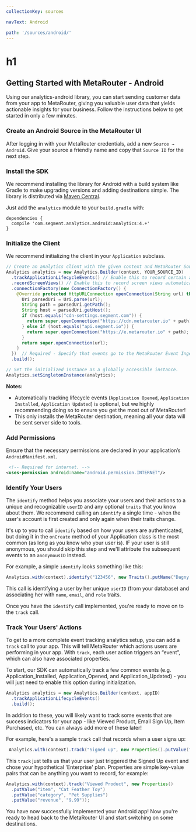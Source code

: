 ```yaml
---
collectionKey: sources

navText: Android

path: '/sources/android/'
---
```


# h1

## Getting Started with MetaRouter - Android

Using our analytics-android library, you can start sending customer data from your app to MetaRouter, giving you valuable user data that yields actionable insights for your business. Follow the instructions below to get started in only a few minutes.

### Create an Android Source in the MetaRouter UI

After logging in with your MetaRouter credentials, add a new `Source → Android`. Give your source a friendly name and copy that `Source ID` for the next step.

### Install the SDK

We recommend installing the library for Android with a build system like Gradle to make upgrading versions and adding destinations simple. The library is distributed via [Maven Central](http://search.maven.org/).

Just add the `analytics` module to your `build.gradle` with:

```
dependencies {
  compile 'com.segment.analytics.android:analytics:4.+'
}
```

### Initialize the Client

We recommend initializing the client in your `Application` subclass.

```java
// Create an analytics client with the given context and MetaRouter Source ID.
Analytics analytics = new Analytics.Builder(context, YOUR_SOURCE_ID)
  .trackApplicationLifecycleEvents() // Enable this to record certain application events automatically!
  .recordScreenViews() // Enable this to record screen views automatically!
  .connectionFactory(new ConnectionFactory() {
    @Override protected HttpURLConnection openConnection(String url) throws IOException {
      Uri parsedUri = Uri.parse(url);
      String path = parsedUri.getPath();
      String host = parsedUri.getHost();
      if (host.equals("cdn-settings.segment.com")) {
        return super.openConnection("https://cdn.metarouter.io" + path);
      } else if (host.equals("api.segment.io")) {
        return super.openConnection("https://e.metarouter.io" + path);
      }
      return super.openConnection(url);
    }
  })  // Required - Specify that events go to the MetaRouter Event Ingestion API
  .build();

// Set the initialized instance as a globally accessible instance.
Analytics.setSingletonInstance(analytics);
```

**Notes:**

- Automatically tracking lifecycle events (`Application Opened`, `Application Installed`, `Application Updated`) is optional, but we highly recommending doing so to ensure you get the most out of MetaRouter!
- This only installs the MetaRouter destination, meaning all your data will be sent server side to tools.

### Add Permissions

Ensure that the necessary permissions are declared in your application’s `AndroidManifest.xml`.

```xml
 <!-- Required for internet. -->
<uses-permission android:name="android.permission.INTERNET"/>
```

### Identify Your Users

The `identify` method helps you associate your users and their actions to a unique and recognizable `userID` and any optional `traits` that you know about them. We recommend calling an `identify` a single time - when the user's account is first created and only again when their traits change.

It's up to you to call `identify` based on how your users are authenticated, but doing it in the `onCreate` method of your Application class is the most common (as long as you know who your user is). IF your user is still anonymous, you should skip this step and we'll attribute the subsequent events to an `anonymousID` instead.

For example, a simple `identify` looks something like this:

```java
Analytics.with(context).identify("123456", new Traits().putName("Dagny Smith").putEmail("dagny@metarouter.io").putRole("buyer"));
```

This call is identifying a user by her unique `userID` (from your database) and associating her with `name`, `email`, and `role` traits.

Once you have the `identify` call implemented, you're ready to move on to the `track` call.

### Track Your Users' Actions

To get to a more complete event tracking analytics setup, you can add a `track` call to your app. This will tell MetaRouter which actions users are performing in your app. With `track`, each user action triggers an “event”, which can also have associated properties.

To start, our SDK can automatically track a few common events (e.g. Application_Installed, Application_Opened, and Application_Updated) - you will just need to enable this option during initialization.

```java
Analytics analytics = new Analytics.Builder(context, appID)
  .trackApplicationLifecycleEvents()
  .build();
```

In addition to these, you will likely want to track some events that are success indicators for your app - like Viewed Product, Email Sign Up, Item Purchased, etc. You can always add more of these later!

For example, here's a sample `track` call that records when a user signs up:

```java
 Analytics.with(context).track("Signed up", new Properties().putValue("plan", "Enterprise"));
```

This `track` just tells us that your user just triggered the Signed Up event and chose your hypothetical 'Enterprise' plan. Properties are simple key-value pairs that can be anything you want to record, for example:

```java
Analytics.with(context).track("Viewed Product", new Properties()
  .putValue("item", "Cat Feather Toy")
  .putValue("category", "Pet Supplies")
  .putValue("revenue", "9.99"));
```

You have now successfully implemented your Android app! Now you're ready to head back to the MetaRouter UI and start switching on some destinations.
